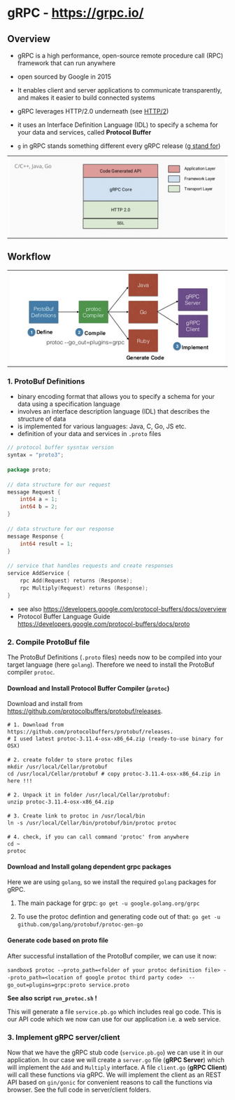# gRPC - https://grpc.io/

## Overview

* gRPC is a high performance, open-source remote procedure call (RPC) framework that can run anywhere
* open sourced by Google in 2015
* It enables client and server applications to communicate transparently, and makes it easier to build connected systems
* gRPC leverages HTTP/2.0 underneath (see [HTTP/2][fa88e972])
* it uses an Interface Definition Language (IDL) to specify a schema for your data and services, called **Protocol Buffer**
* `g` in gRPC stands something different every gRPC release ([g stand for][5b631ec1])

  [fa88e972]: https://medium.com/@factoryhr/http-2-the-difference-between-http-1-1-benefits-and-how-to-use-it-38094fa0e95b "HTTP/2"
  [5b631ec1]: https://github.com/grpc/grpc/blob/master/doc/g_stands_for.md "g stand for"

<table><tr><td>
<img align="center" src="pics/gRPC_layers.png" title="gRPC Layer Model" width="600">
</td></tr></table>


## Workflow

<table><tr><td>
<img align="center" src="pics/gRPC_workflow.png" title="gRPC Layer Model" width="600">
</td></tr></table>

### 1. ProtoBuf Definitions
* binary encoding format that allows you to specify a schema for your data using a specification language
* involves an interface description language (IDL) that describes the structure of data
* is implemented for various languages: Java, C, Go, JS etc.
* definition of your data and services in `.proto` files

```go
// protocol buffer sysntax version
syntax = "proto3";

package proto;

// data structure for our request
message Request {
    int64 a = 1;
    int64 b = 2;
}

// data structure for our response
message Response {
    int64 result = 1;
}

// service that handles requests and create responses
service AddService {
    rpc Add(Request) returns (Response);
    rpc Multiply(Request) returns (Response);
}
```

* see also  https://developers.google.com/protocol-buffers/docs/overview
* Protocol Buffer Language Guide https://developers.google.com/protocol-buffers/docs/proto


### 2. Compile ProtoBuf file

The ProtoBuf Definitions (`.proto` files) needs now to be compiled into your target language (here `golang`). Therefore we need to install the ProtoBuf compiler `protoc`.

#### Download and Install Protocol Buffer Compiler (`protoc`)

Download and install from https://github.com/protocolbuffers/protobuf/releases.

```
# 1. Download from  https://github.com/protocolbuffers/protobuf/releases.
# I used latest protoc-3.11.4-osx-x86_64.zip (ready-to-use binary for OSX) 

# 2. create folder to store protoc files
mkdir /usr/local/Cellar/protobuf
cd /usr/local/Cellar/protobuf # copy protoc-3.11.4-osx-x86_64.zip in here !!! 

# 2. Unpack it in folder /usr/local/Cellar/protobuf:
unzip protoc-3.11.4-osx-x86_64.zip

# 3. Create link to protoc in /usr/local/bin
ln -s /usr/local/Cellar/bin/protobuf/bin/protoc protoc

# 4. check, if you can call command 'protoc' from anywhere
cd ~
protoc
```

#### Download and Install golang dependent grpc packages

Here we are using `golang`, so we install the required `golang` packages for gRPC.

1. The main package for grpc:
`go get -u google.golang.org/grpc`

2. To use the protoc defintion and generating code out of that:
`go get -u github.com/golang/protobuf/protoc-gen-go`

#### Generate code based on proto file
After successful installation of the ProtoBuf compiler, we can use it now:

`sandbox$ protoc --proto_path=<folder of your protoc definition file> --proto_path=<location of google protoc third party code>  --go_out=plugins=grpc:proto service.proto`

**See also script `run_protoc.sh` !**

This will generate a file `service.pb.go` which includes real go code. This is our API code which we now can use for our application i.e. a web service.


### 3. Implement gRPC server/client
Now that we have the gRPC stub code (`service.pb.go`) we can use it in our application. In our case we will create a `server.go` file (**gRPC Server**) which will implement the `Add` and `Multiply` interface. A file `client.go` (**gRPC Client**) will call these functions via gRPC. We will implement the client as an REST API based on `gin/gonic` for convenient reasons to call the functions via browser. See the full code in server/client folders.
